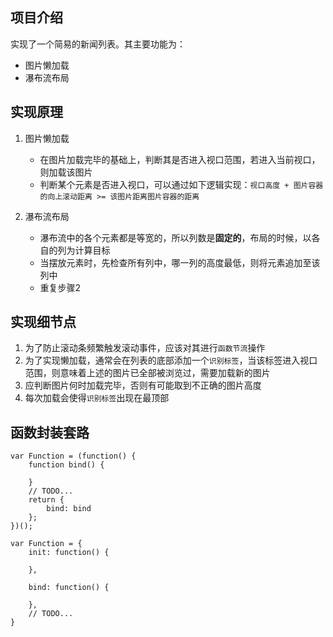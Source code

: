 ## 项目介绍
实现了一个简易的新闻列表。其主要功能为：
- 图片懒加载
- 瀑布流布局

## 实现原理
1. 图片懒加载
    - 在图片加载完毕的基础上，判断其是否进入视口范围，若进入当前视口，则加载该图片
    - 判断某个元素是否进入视口，可以通过如下逻辑实现：`视口高度 + 图片容器的向上滚动距离 >= 该图片距离图片容器的距离`

2. 瀑布流布局
    - 瀑布流中的各个元素都是等宽的，所以列数是**固定的**，布局的时候，以各自的列为计算目标
    - 当摆放元素时，先检查所有列中，哪一列的高度最低，则将元素追加至该列中
    - 重复步骤2

## 实现细节点
1. 为了防止滚动条频繁触发滚动事件，应该对其进行`函数节流`操作
2. 为了实现懒加载，通常会在列表的底部添加一个`识别标签`，当该标签进入视口范围，则意味着上述的图片已全部被浏览过，需要加载新的图片
3. 应判断图片何时加载完毕，否则有可能取到不正确的图片高度
4. 每次加载会使得`识别标签`出现在最顶部

## 函数封装套路
```
var Function = (function() {
	function bind() {

	}
    // TODO...
	return {
		bind: bind
	};
})();

var Function = {
	init: function() {

	},

	bind: function() {

	},
    // TODO...
}
```

